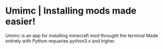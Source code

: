 # Umimc | Installing mods made easier!
Umimc is an app for installing minecraft mod throught the terminal
Made entirely with Python requaries python3.x and higher.
